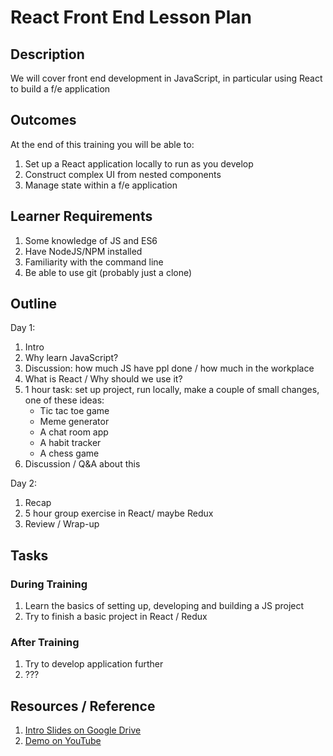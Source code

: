 # React Front End Lesson Plan
<!-- Last reviewed **30 April 2018** by **Crispin Read** -->

## Description
We will cover front end development in JavaScript, in particular using React to build a f/e application

## Outcomes

At the end of this training you will be able to:
1. Set up a React application locally to run as you develop
2. Construct complex UI from nested components
3. Manage state within a f/e application

## Learner Requirements

1. Some knowledge of JS and ES6
2. Have NodeJS/NPM installed
3. Familiarity with the command line
4. Be able to use git (probably just a clone)

## Outline

Day 1:

1. Intro
2. Why learn JavaScript?
3. Discussion: how much JS have ppl done / how much in the workplace
4. What is React / Why should we use it?
5. 1 hour task: set up project, run locally, make a couple of small changes, one of these ideas:
    - Tic tac toe game
    - Meme generator
    - A chat room app
    - A habit tracker
    - A chess game
6. Discussion / Q&A about this

Day 2:

1. Recap
2. 5 hour group exercise in React/ maybe Redux
3. Review / Wrap-up

## Tasks

### During Training
1. Learn the basics of setting up, developing and building a JS project
2. Try to finish a basic project in React / Redux

### After Training
1. Try to develop application further
2. ???

## Resources / Reference

1. [Intro Slides on Google Drive](#)
2. [Demo on YouTube](#)
